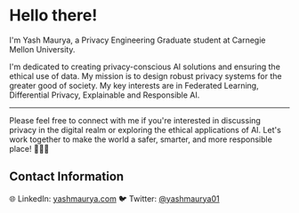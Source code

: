 # Hello there!

I'm Yash Maurya, a Privacy Engineering Graduate student at Carnegie Mellon University.

I'm dedicated to creating privacy-conscious AI solutions and ensuring the ethical use of data. My mission is to design robust privacy systems for the greater good of society. 
My key interests are in Federated Learning, Differential Privacy, Explainable and Responsible AI.

---

Please feel free to connect with me if you're interested in discussing privacy in the digital realm or exploring the ethical applications of AI. Let's work together to make the world a safer, smarter, and more responsible place! 🚀🌐🤖

## Contact Information
🌐 LinkedIn: [yashmaurya.com](https://www.linkedin.com/in/yashmaurya/)
🐦 Twitter: [@yashmaurya01](https://twitter.com/yashmaurya01)
